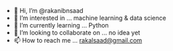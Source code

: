 - 👋 Hi, I’m @rakanibnsaad
- 👀 I’m interested in ... machine learning & data science
- 🌱 I’m currently learning ... Python
- 💞️ I’m looking to collaborate on ... no idea yet
- 📫 How to reach me ... rakalsaad@gmail.com

<!---
rakanibnsaad/rakanibnsaad is a ✨ special ✨ repository because its `README.md` (this file) appears on your GitHub profile.
You can click the Preview link to take a look at your changes.
--->
